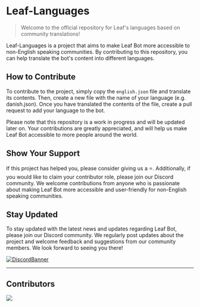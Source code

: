 # **Leaf-Languages**

> Welcome to the official repository for Leaf's languages based on community translations!

 Leaf-Languages is a project that aims to make Leaf Bot more accessible to non-English speaking communities. By contributing to this repository, you can help translate the bot's content into different languages.

## **How to Contribute**

 To contribute to the project, simply copy the ``english.json`` file and translate its contents. Then, create a new file with the name of your language (e.g. danish.json). Once you have translated the contents of the file, create a pull request to add your language to the bot.

 Please note that this repository is a work in progress and will be updated later on. Your contributions are greatly appreciated, and will help us make Leaf Bot accessible to more people around the world.

## **Show Your Support**

If this project has helped you, please consider giving us a ⭐️. Additionally, if you would like to claim your contributor role, please join our Discord community. We welcome contributions from anyone who is passionate about making Leaf Bot more accessible and user-friendly for non-English speaking communities.

## **Stay Updated**

To stay updated with the latest news and updates regarding Leaf Bot, please join our Discord community. We regularly post updates about the project and welcome feedback and suggestions from our community members. We look forward to seeing you there!

[![DiscordBanner](https://invidget.switchblade.xyz/TKz7BMwEap)](https://discord.gg/TKz7BMwEap)

---

## **Contributors**

<a href="https://github.com/BlurpleSaturn/leaf-languages/graphs/contributors">
  <img src="https://contrib.rocks/image?repo=BlurpleSaturn/leaf-languages" />
</a>
